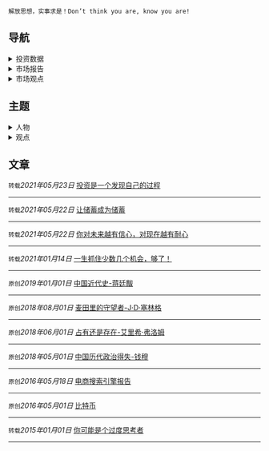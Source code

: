 ```
解放思想，实事求是！Don’t think you are, know you are!
```

## 导航

<details>
  <summary>投资数据</summary>
  <ul>
    <li><a href="https://tradingeconomics.com/" target="_blank">全球经济</a></li>
    <li><a href="https://8marketcap.com/" target="_blank">全球资产排名</a></li>
    <li><a href="http://114.115.232.154:8080/" target="_blank">中国宏观杠杆率</a></li>
  </ul>
</details>


<details>
  <summary>市场报告</summary>
  <ul>
    <li><a href="http://www.pbc.gov.cn/rmyh/106866/index.html" target="_blank">中国人民银行</a></li>
  </ul>
</details>
<details>
  <summary>市场观点</summary>
  <ul>
    <li><a href="https://wisburg.com/" target="_blank">智堡</a></li>
    <li><a href="http://www.1think.com.cn" target="_blank">第一智库</a></li>
    <li><a href="http://www.50forum.org.cn/home/article/index/category/zhuanjia.html" target="_blank">50人论坛</a></li>
  </ul>
</details>

## 主题
<details>
  <summary>人物</summary>
  <ul>
    <li><a href="https://keylin.github.io/2021/查理·芒格演讲.html" >查理·芒格：一生抓住少数几个机会，够了！</a></li>
    <li><a href="https://keylin.github.io/2021/美团王兴演讲.html" >王兴：你对未来越有信心，对现在越有耐心</a></li>
    <li><a href="https://keylin.github.io/2021/李录分享.html" >李录：投资是一个发现自己的过程</a></li>
  </ul>
</details>
<details>
  <summary>观点</summary>
  <ul>
    <li><a href="https://keylin.github.io/2021/让储蓄成为储蓄.html" >比特币：让储蓄成为储蓄</a></li>
  </ul>
</details>


## 文章

`转载`*2021年05月23日* [投资是一个发现自己的过程](/2021/李录分享.md)

-----
`转载`*2021年05月22日* [让储蓄成为储蓄](/2021/让储蓄成为储蓄.md)

-----

`转载`*2021年05月22日* [你对未来越有信心，对现在越有耐心](/2021/美团王兴演讲.md)

------

`转载`*2021年01月14日* [一生抓住少数几个机会，够了！](/2021/查理·芒格演讲.md)

-----

`原创`*2019年01月01日* [中国近代史-蒋廷黻](/2019/中国近代史.md)

-----

`原创`*2018年08月01日* [麦田里的守望者-J·D·塞林格](/2018/麦田里的守望者.md)

-----

`原创`*2018年06月01日* [占有还是存在-艾里希·弗洛姆](/2018/占有还是存在.md)

-----

`原创`*2018年05月01日* [中国历代政治得失-钱穆](/2018/中国历代政治得失.md)

-----

`原创`*2016年05月18日* [电商搜索引擎报告](/2016/电商搜索引擎报告.md)

------

`原创`*2016年05月01日* [比特币](/2016/比特币.md)

------

`转载`*2015年01月01日* [你可能是个过度思考者](/2015/过度思考.md)

------


